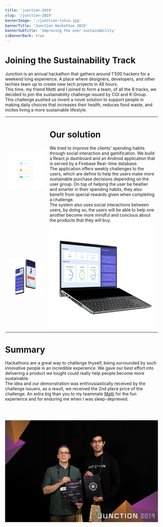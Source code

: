 ```yaml
---
title: 'junction-2019'
slug: '/junction-2019'
bannerImage: './junction-lotus.jpg'
bannerTitle: 'Junction Hackathon 2019'
bannerSubTitle: 'Improving the user sustainability'
isBannerDark: true
---
```




# Joining the Sustainability Track

Junction is an annual hackathon that gathers around 1'500 hackers for a weekend long experience. A place where designers, developers, and other techies team up to create new tech projects in 48 hours.  
This time, my friend Matti and I joined to form a team, of all the 8 tracks, we decided to join the sustainability challenge issued by CGI and K-Group.  
This challenge pushed us invent a novel solution to support people in making daily choices that increases their health, reduces food waste, and incites living a more sustainable lifestyle. 


|||
|------------- | -------------|
| ![](./stack.png "FST Ideathon") | <h1>Our solution</h1>We tried to improve the clients' spending habits through social interaction and gamification. We build a React.js dashboard and an Android application that is served by a Firebase Real-time database.<br/>The application offers weekly challenges to the users, which are define to help the users make more sustainable purchase decisions depending on the user group. On top of helping the user be healtier and smarter in their spending habits, they also benefit from special rewards given when completing a challenge.<br/>The system also uses social interactions between users, by doing so, the users will be able to help one another become more mindful and concious about the products that they will buy. |
| ![](./junction-android.png "Android version") | ![](./junction-react.png "React.JS version") |


# Summary

Hackathons are a great way to challenge thyself, being surrounded by such innovative people is an incredible experience. We gave our best effort into delivering a product we tought could really help people become more sustainable.  
The idea and our demonstration was enthousiastically received by the challenge issuers, as a result, we received the 2nd place price of the challenge. An extra big than you to my teammate [Matti](https://www.linkedin.com/in/matti-mk/) for the fun experience and for enduring me when I was sleep-deprieved.

<br/>
<br/>

![](./junction-team.jpg "Our team") 

